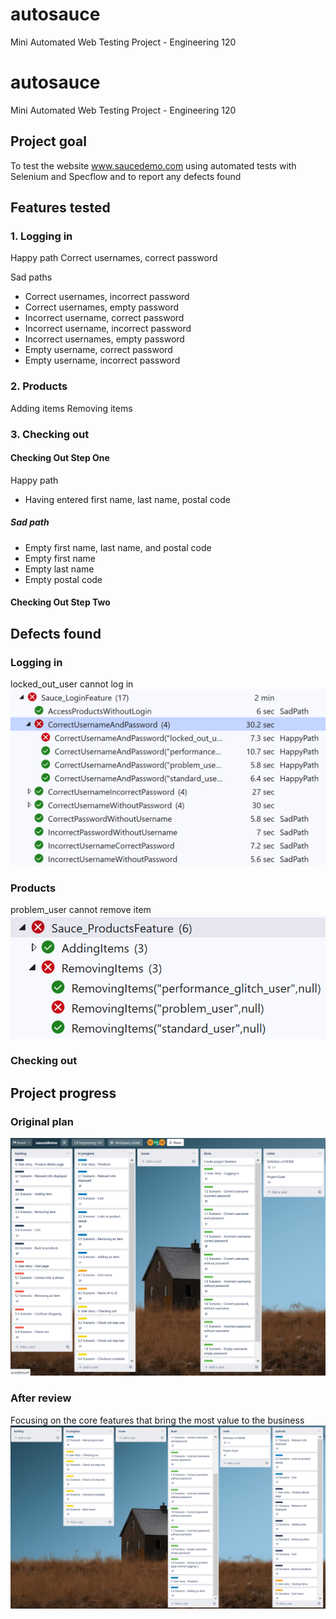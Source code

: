 # autosauce
Mini Automated Web Testing Project - Engineering 120

# autosauce
Mini Automated Web Testing Project - Engineering 120

## Project goal
To test the website www.saucedemo.com using automated tests with Selenium and Specflow and to report any defects found

## Features tested

### 1. Logging in

Happy path
Correct usernames, correct password

Sad paths
- Correct usernames, incorrect password
- Correct usernames, empty password
- Incorrect username, correct password
- Incorrect username, incorrect password
- Incorrect usernames, empty password
- Empty username, correct password
- Empty username, incorrect password


### 2. Products

Adding items
Removing items


### 3. Checking out
#### Checking Out Step One

Happy path
- Having entered first name, last name, postal code

##### Sad path
- Empty first name, last name, and postal code
- Empty first name
- Empty last name
- Empty postal code

#### Checking Out Step Two


## Defects found

### Logging in
locked_out_user cannot log in
![pic1](pic1.png)

### Products
problem_user cannot remove item
![pic2](pic2.png)

### Checking out


## Project progress

### Original plan
![pic3](pic3.png)

### After review
Focusing on the core features that bring the most value to the business
![pic4](pic4.png)


